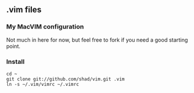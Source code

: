 ## .vim files ##

### My MacVIM configuration ###

Not much in here for now, but feel free to fork if you need a good starting
point.

### Install ###

    cd ~
    git clone git://github.com/shad/vim.git .vim
    ln -s ~/.vim/vimrc ~/.vimrc

